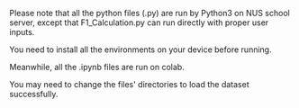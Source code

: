 Please note that all the python files (.py) are run by Python3 on NUS school server, except that F1_Calculation.py can run directly with proper user inputs.

You need to install all the environments on your device before running.



Meanwhile, all the .ipynb files are run on colab.

You may need to change the files' directories to load the dataset successfully. 

